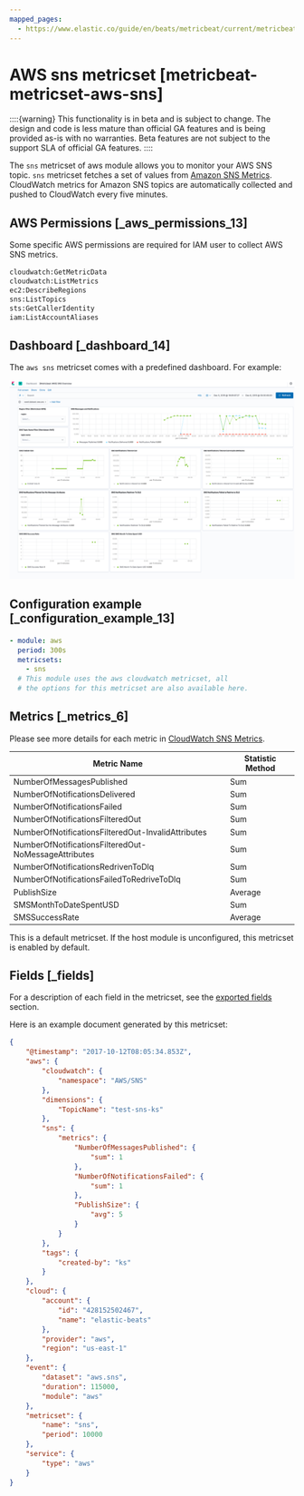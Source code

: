 ```yaml
---
mapped_pages:
  - https://www.elastic.co/guide/en/beats/metricbeat/current/metricbeat-metricset-aws-sns.html
---
```


<!-- This file is generated! See scripts/mage/docs_collector.go -->

# AWS sns metricset [metricbeat-metricset-aws-sns]

::::{warning}
This functionality is in beta and is subject to change. The design and code is less mature than official GA features and is being provided as-is with no warranties. Beta features are not subject to the support SLA of official GA features.
::::


The `sns` metricset of aws module allows you to monitor your AWS SNS topic. `sns` metricset fetches a set of values from [Amazon SNS Metrics](https://docs.aws.amazon.com/sns/latest/dg/sns-monitoring-using-cloudwatch.html#SNS_ViewMetrics). CloudWatch metrics for Amazon SNS topics are automatically collected and pushed to CloudWatch every five minutes.


## AWS Permissions [_aws_permissions_13]

Some specific AWS permissions are required for IAM user to collect AWS SNS metrics.

```
cloudwatch:GetMetricData
cloudwatch:ListMetrics
ec2:DescribeRegions
sns:ListTopics
sts:GetCallerIdentity
iam:ListAccountAliases
```


## Dashboard [_dashboard_14]

The `aws sns` metricset comes with a predefined dashboard. For example:

![metricbeat aws sns overview](images/metricbeat-aws-sns-overview.png)


## Configuration example [_configuration_example_13]

```yaml
- module: aws
  period: 300s
  metricsets:
    - sns
  # This module uses the aws cloudwatch metricset, all
  # the options for this metricset are also available here.
```


## Metrics [_metrics_6]

Please see more details for each metric in [CloudWatch SNS Metrics](https://docs.aws.amazon.com/sns/latest/dg/sns-monitoring-using-cloudwatch.html#SNS_ViewMetrics).

| Metric Name | Statistic Method |
| --- | --- |
| NumberOfMessagesPublished | Sum |
| NumberOfNotificationsDelivered | Sum |
| NumberOfNotificationsFailed | Sum |
| NumberOfNotificationsFilteredOut | Sum |
| NumberOfNotificationsFilteredOut-InvalidAttributes | Sum |
| NumberOfNotificationsFilteredOut-NoMessageAttributes | Sum |
| NumberOfNotificationsRedrivenToDlq | Sum |
| NumberOfNotificationsFailedToRedriveToDlq | Sum |
| PublishSize | Average |
| SMSMonthToDateSpentUSD | Sum |
| SMSSuccessRate | Average |

This is a default metricset. If the host module is unconfigured, this metricset is enabled by default.

## Fields [_fields]

For a description of each field in the metricset, see the [exported fields](/reference/metricbeat/exported-fields-aws.md) section.

Here is an example document generated by this metricset:

```json
{
    "@timestamp": "2017-10-12T08:05:34.853Z",
    "aws": {
        "cloudwatch": {
            "namespace": "AWS/SNS"
        },
        "dimensions": {
            "TopicName": "test-sns-ks"
        },
        "sns": {
            "metrics": {
                "NumberOfMessagesPublished": {
                    "sum": 1
                },
                "NumberOfNotificationsFailed": {
                    "sum": 1
                },
                "PublishSize": {
                    "avg": 5
                }
            }
        },
        "tags": {
            "created-by": "ks"
        }
    },
    "cloud": {
        "account": {
            "id": "428152502467",
            "name": "elastic-beats"
        },
        "provider": "aws",
        "region": "us-east-1"
    },
    "event": {
        "dataset": "aws.sns",
        "duration": 115000,
        "module": "aws"
    },
    "metricset": {
        "name": "sns",
        "period": 10000
    },
    "service": {
        "type": "aws"
    }
}
```
